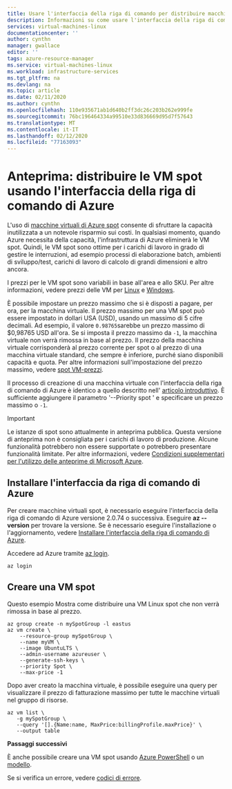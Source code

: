 ```yaml
---
title: Usare l'interfaccia della riga di comando per distribuire macchine virtuali di Azure spot (anteprima)
description: Informazioni su come usare l'interfaccia della riga di comando per distribuire macchine virtuali di Azure spot per ridurre i costi.
services: virtual-machines-linux
documentationcenter: ''
author: cynthn
manager: gwallace
editor: ''
tags: azure-resource-manager
ms.service: virtual-machines-linux
ms.workload: infrastructure-services
ms.tgt_pltfrm: na
ms.devlang: na
ms.topic: article
ms.date: 02/11/2020
ms.author: cynthn
ms.openlocfilehash: 110e935671ab1d640b2ff3dc26c203b262e999fe
ms.sourcegitcommit: 76bc196464334a99510e33d836669d95d7f57643
ms.translationtype: MT
ms.contentlocale: it-IT
ms.lasthandoff: 02/12/2020
ms.locfileid: "77163093"
---
```

# <a name="preview-deploy-spot-vms-using-the-azure-cli"></a>Anteprima: distribuire le VM spot usando l'interfaccia della riga di comando di Azure

L'uso di [macchine virtuali di Azure spot](spot-vms.md) consente di sfruttare la capacità inutilizzata a un notevole risparmio sui costi. In qualsiasi momento, quando Azure necessita della capacità, l'infrastruttura di Azure eliminerà le VM spot. Quindi, le VM spot sono ottime per i carichi di lavoro in grado di gestire le interruzioni, ad esempio processi di elaborazione batch, ambienti di sviluppo/test, carichi di lavoro di calcolo di grandi dimensioni e altro ancora.

I prezzi per le VM spot sono variabili in base all'area e allo SKU. Per altre informazioni, vedere prezzi delle VM per [Linux](https://azure.microsoft.com/pricing/details/virtual-machines/linux/) e [Windows](https://azure.microsoft.com/pricing/details/virtual-machines/windows/). 

È possibile impostare un prezzo massimo che si è disposti a pagare, per ora, per la macchina virtuale. Il prezzo massimo per una VM spot può essere impostato in dollari USA (USD), usando un massimo di 5 cifre decimali. Ad esempio, il valore `0.98765`sarebbe un prezzo massimo di $0,98765 USD all'ora. Se si imposta il prezzo massimo da `-1`, la macchina virtuale non verrà rimossa in base al prezzo. Il prezzo della macchina virtuale corrisponderà al prezzo corrente per spot o al prezzo di una macchina virtuale standard, che sempre è inferiore, purché siano disponibili capacità e quota. Per altre informazioni sull'impostazione del prezzo massimo, vedere [spot VM-prezzi](spot-vms.md#pricing).

Il processo di creazione di una macchina virtuale con l'interfaccia della riga di comando di Azure è identico a quello descritto nell' [articolo introduttivo](/azure/virtual-machines/linux/quick-create-cli). È sufficiente aggiungere il parametro '--Priority spot ' e specificare un prezzo massimo o `-1`.

> [!IMPORTANT]
> Le istanze di spot sono attualmente in anteprima pubblica.
> Questa versione di anteprima non è consigliata per i carichi di lavoro di produzione. Alcune funzionalità potrebbero non essere supportate o potrebbero presentare funzionalità limitate. Per altre informazioni, vedere [Condizioni supplementari per l'utilizzo delle anteprime di Microsoft Azure](https://azure.microsoft.com/support/legal/preview-supplemental-terms/).
>



## <a name="install-azure-cli"></a>Installare l'interfaccia da riga di comando di Azure

Per creare macchine virtuali spot, è necessario eseguire l'interfaccia della riga di comando di Azure versione 2.0.74 o successiva. Eseguire **az --version** per trovare la versione. Se è necessario eseguire l'installazione o l'aggiornamento, vedere [Installare l'interfaccia della riga di comando di Azure](/cli/azure/install-azure-cli). 

Accedere ad Azure tramite [az login](/cli/azure/reference-index#az-login).

```azurecli
az login
```

## <a name="create-a-spot-vm"></a>Creare una VM spot

Questo esempio Mostra come distribuire una VM Linux spot che non verrà rimossa in base al prezzo. 

```azurecli
az group create -n mySpotGroup -l eastus
az vm create \
    --resource-group mySpotGroup \
    --name myVM \
    --image UbuntuLTS \
    --admin-username azureuser \
    --generate-ssh-keys \
    --priority Spot \
    --max-price -1
```

Dopo aver creato la macchina virtuale, è possibile eseguire una query per visualizzare il prezzo di fatturazione massimo per tutte le macchine virtuali nel gruppo di risorse.

```azurecli
az vm list \
   -g mySpotGroup \
   --query '[].{Name:name, MaxPrice:billingProfile.maxPrice}' \
   --output table
```

**Passaggi successivi**

È anche possibile creare una VM spot usando [Azure PowerShell](../windows/spot-powershell.md) o un [modello](spot-template.md).

Se si verifica un errore, vedere [codici di errore](../error-codes-spot.md?toc=%2fazure%2fvirtual-machines%2flinux%2ftoc.json).
